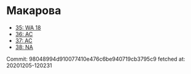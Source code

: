 # Макарова
- [35: WA 18](35.md)
- [36: AC](36.md)
- [37: AC](37.md)
- [38: NA](38.md)

Commit: 98048994d910077410e476c6be940719cb3795c9
 fetched at: 20201205-120231
